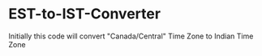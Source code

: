 # EST-to-IST-Converter

Initially this code will convert "Canada/Central" Time Zone to Indian Time Zone
